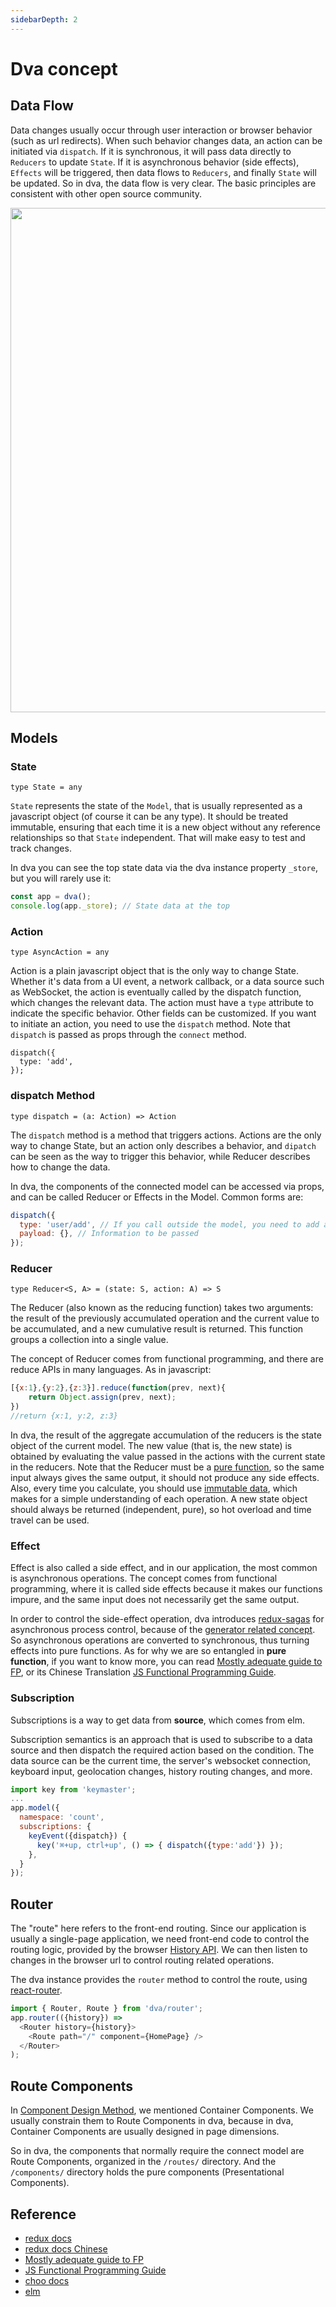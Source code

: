 ```yaml
---
sidebarDepth: 2
---
```


# Dva concept

## Data Flow

Data changes usually occur through user interaction or browser behavior (such as url redirects). When such behavior changes data, an action can be initiated via `dispatch`. If it is synchronous,  it will pass data directly to `Reducers` to update `State`. If it is asynchronous behavior (side effects), `Effects` will be triggered, then data flows to `Reducers`, and finally `State` will be updated. So in dva, the data flow is very clear. The basic principles are consistent with other open source community.

<img src="https://zos.alipayobjects.com/rmsportal/PPrerEAKbIoDZYr.png" width="807" />

## Models

### State

`type State = any`

`State` represents the state of the `Model`, that is usually represented as a javascript object (of course it can be any type). It should be treated immutable, ensuring that each time it is a new object without any reference relationships so that `State` independent. That will make easy to test and track changes.

In dva you can see the top state data via the dva instance property `_store`, but you will rarely use it:

```javascript
const app = dva();
console.log(app._store); // State data at the top
```

### Action

`type AsyncAction = any`

Action is a plain javascript object that is the only way to change State. Whether it's data from a UI event, a network callback, or a data source such as WebSocket, the action is eventually called by the dispatch function, which changes the relevant data. The action must have a `type` attribute to indicate the specific behavior. Other fields can be customized. If you want to initiate an action, you need to use the `dispatch` method. Note that `dispatch` is passed as props through the `connect` method.
```
dispatch({
  type: 'add',
});
```

### dispatch Method

`type dispatch = (a: Action) => Action`

The `dispatch` method is a method that triggers actions. Actions are the only way to change State, but an action only describes a behavior, and `dipatch` can be seen as the way to trigger this behavior, while Reducer describes how to change the data.

In dva, the components of the connected model can be accessed via props, and can be called Reducer or Effects in the Model. Common forms are:

```javascript
dispatch({
  type: 'user/add', // If you call outside the model, you need to add a namespace
  payload: {}, // Information to be passed
});
```

### Reducer

`type Reducer<S, A> = (state: S, action: A) => S`

The Reducer (also known as the reducing function) takes two arguments: the result of the previously accumulated operation and the current value to be accumulated, and a new cumulative result is returned. This function groups a collection into a single value.

The concept of Reducer comes from functional programming, and there are reduce APIs in many languages. As in javascript:

```javascript
[{x:1},{y:2},{z:3}].reduce(function(prev, next){
    return Object.assign(prev, next);
})
//return {x:1, y:2, z:3}
```

In dva, the result of the aggregate accumulation of the reducers is the state object of the current model. The new value (that is, the new state) is obtained by evaluating the value passed in the actions with the current state in the reducers. Note that the Reducer must be a [pure function](https://github.com/MostlyAdequate/mostly-adequate-guide/blob/master/ch3.md), so the same input always gives the same output, it should not produce any side effects. Also, every time you calculate, you should use [immutable data](https://github.com/MostlyAdequate/mostly-adequate-guide/blob/master/ch3.md#reasonable), which makes for a simple understanding of each operation. A new state object should always be returned (independent, pure), so hot overload and time travel can be used.

### Effect

Effect is also called a side effect, and in our application, the most common is asynchronous operations. The concept comes from functional programming, where it is called side effects because it makes our functions impure, and the same input does not necessarily get the same output.

In order to control the side-effect operation, dva introduces [redux-sagas](http://superraytin.github.io/redux-saga-in-chinese) for asynchronous process control, because of the [generator related concept](http://www.ruanyifeng.com/blog/2015/04/generator.html). So asynchronous operations are converted to synchronous, thus turning effects into pure functions. As for why we are so entangled in __pure function__, if you want to know more, you can read [Mostly adequate guide to FP](https://github.com/MostlyAdequate/mostly-adequate-guide), or its Chinese Translation [JS Functional Programming Guide](https://www.gitbook.com/book/llh911001/mostly-adequate-guide-chinese/details).

### Subscription

Subscriptions is a way to get data from __source__, which comes from elm.

Subscription semantics is an approach that is used to subscribe to a data source and then dispatch the required action based on the condition. The data source can be the current time, the server's websocket connection, keyboard input, geolocation changes, history routing changes, and more.

```javascript
import key from 'keymaster';
...
app.model({
  namespace: 'count',
  subscriptions: {
    keyEvent({dispatch}) {
      key('⌘+up, ctrl+up', () => { dispatch({type:'add'}) });
    },
  }
});
```

## Router

The "route" here refers to the front-end routing. Since our application is usually a single-page application, we need front-end code to control the routing logic, provided by the browser [History API](http://mdn.beonex.com/en/DOM/window.history.html). We can then listen to changes in the browser url to control routing related operations.

The dva instance provides the `router` method to control the route, using [react-router](https://github.com/reactjs/react-router).

```javascript
import { Router, Route } from 'dva/router';
app.router(({history}) =>
  <Router history={history}>
    <Route path="/" component={HomePage} />
  </Router>
);
```

## Route Components

In [Component Design Method](https://github.com/dvajs/dva-docs/blob/master/v1/zh-cn/tutorial/04-%E7%BB%84%E4%BB%B6%E8%AE%BE%E8%AE%A1%E6%96%B9%E6%B3%95.md), we mentioned Container Components. We usually constrain them to Route Components in dva, because in dva, Container Components are usually designed in page dimensions.

So in dva, the components that normally require the connect model are Route Components, organized in the `/routes/` directory. And the `/components/` directory holds the pure components (Presentational Components).

## Reference

- [redux docs](http://redux.js.org/docs/Glossary.html)
- [redux docs Chinese](http://cn.redux.js.org/index.html)
- [Mostly adequate guide to FP](https://github.com/MostlyAdequate/mostly-adequate-guide)
- [JS Functional Programming Guide](https://www.gitbook.com/book/llh911001/mostly-adequate-guide-chinese/details)
- [choo docs](https://github.com/yoshuawuyts/choo)
- [elm](http://elm-lang.org/blog/farewell-to-frp)
